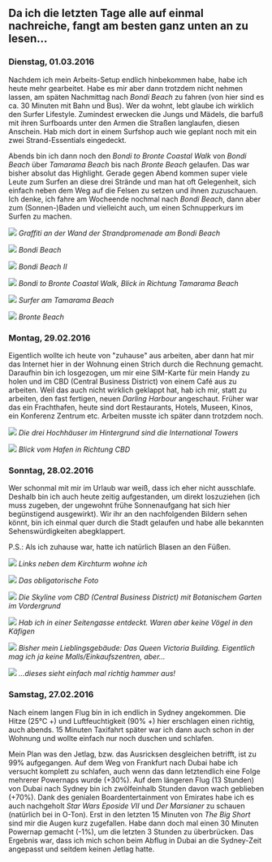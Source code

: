 ## Da ich die letzten Tage alle auf einmal nachreiche, fangt am besten ganz unten an zu lesen...

### Dienstag, 01.03.2016

Nachdem ich mein Arbeits-Setup endlich hinbekommen habe, habe ich heute mehr gearbeitet. Habe es mir aber dann trotzdem nicht nehmen lassen, am späten Nachmittag nach *Bondi Beach* zu fahren (von hier sind es ca. 30 Minuten mit Bahn und Bus). Wer da wohnt, lebt glaube ich wirklich den Surfer Lifestyle. Zumindest erwecken die Jungs und Mädels, die barfuß mit ihren Surfboards unter den Armen die Straßen langlaufen, diesen Anschein. Hab mich dort in einem Surfshop auch wie geplant noch mit ein zwei Strand-Essentials eingedeckt.

Abends bin ich dann noch den *Bondi to Bronte Coastal Walk* von *Bondi Beach* über *Tamarama Beach* bis nach *Bronte Beach* gelaufen. Das war bisher absolut das Highlight. Gerade gegen Abend kommen super viele Leute zum Surfen an diese drei Strände und man hat oft Gelegenheit, sich einfach neben dem Weg auf die Felsen zu setzen und ihnen zuzuschauen. Ich denke, ich fahre am Wocheende nochmal nach *Bondi Beach*, dann aber zum (Sonnen-)Baden und vielleicht auch, um einen Schnupperkurs im Surfen zu machen.

![](https://www.dropbox.com/s/c01fb37ws1dferz/DSC_0011.jpg?dl=1)
*Graffiti an der Wand der Strandpromenade am Bondi Beach*

![](https://www.dropbox.com/s/3cbugrl2z8l227t/DSC_0013.jpg?dl=1)
*Bondi Beach*

![](https://www.dropbox.com/s/jtd8fu51eaktz2f/DSC_0022.jpg?dl=1)
*Bondi Beach II*

![](https://www.dropbox.com/s/il90apn7ryb2pa1/DSC_0030.jpg?dl=1)
*Bondi to Bronte Coastal Walk, Blick in Richtung Tamarama Beach*

![](https://www.dropbox.com/s/fdpkz5xlg44hu1x/DSC_0054.jpg?dl=1)
*Surfer am Tamarama Beach*

![](https://www.dropbox.com/s/6jqsxuqhs8zt5yr/DSC_0068.jpg?dl=1)
*Bronte Beach*


### Montag, 29.02.2016

Eigentlich wollte ich heute von "zuhause" aus arbeiten, aber dann hat mir das Internet hier in der Wohnung einen Strich durch die Rechnung gemacht. Daraufhin bin ich losgezogen, um mir eine SIM-Karte für mein Handy zu holen und im CBD (Central Business District) von einem Café aus zu arbeiten. Weil das auch nicht wirklich geklappt hat, hab ich mir, statt zu arbeiten, den fast fertigen, neuen *Darling Harbour* angeschaut. Früher war das ein Frachthafen, heute sind dort Restaurants, Hotels, Museen, Kinos, ein Konferenz Zentrum etc. Arbeiten musste ich später dann trotzdem noch.

![](https://www.dropbox.com/s/fje2b0x45poe33p/DSC_0001.jpg?dl=1)
*Die drei Hochhäuser im Hintergrund sind die International Towers*

![](https://www.dropbox.com/s/ps6pjn0fg3jjzvj/DSC_0005.jpg?dl=1)
*Blick vom Hafen in Richtung CBD*


### Sonntag, 28.02.2016

Wer schonmal mit mir im Urlaub war weiß, dass ich eher nicht ausschlafe. Deshalb bin ich auch heute zeitig aufgestanden, um direkt loszuziehen (ich muss zugeben, der ungewohnt frühe Sonnenaufgang hat sich hier begünstigend ausgewirkt). Wir ihr an den nachfolgenden Bildern sehen könnt, bin ich einmal quer durch die Stadt gelaufen und habe alle bekannten Sehenswürdigkeiten abegklappert.

P.S.: Als ich zuhause war, hatte ich natürlich Blasen an den Füßen.

![](https://www.dropbox.com/s/ayn9ub8v8wc742i/DSC_0003.jpg?dl=1)
*Links neben dem Kirchturm wohne ich*

![](https://www.dropbox.com/s/j58f62qyi6zxlsp/DSC_0021.jpg?dl=1)
*Das obligatorische Foto*

![](https://www.dropbox.com/s/op752fzuyfpzsv1/dsc_0031.jpg?dl=1)
*Die Skyline vom CBD (Central Business District) mit Botanischem Garten im Vordergrund*

![](https://www.dropbox.com/s/cdylt34y60xjkvj/DSC_0050.jpg?dl=1)
*Hab ich in einer Seitengasse entdeckt. Waren aber keine Vögel in den Käfigen*

![](https://www.dropbox.com/s/obrhdkfwl6hwc0u/DSC_0058.jpg?dl=1)
*Bisher mein Lieblingsgebäude: Das Queen Victoria Building. Eigentlich mag ich ja keine Malls/Einkaufszentren, aber...*

![](https://www.dropbox.com/s/tnobc0uimv3bcn4/DSC_0067.jpg?dl=1)
*...dieses sieht einfach mal richtig hammer aus!*


### Samstag, 27.02.2016

Nach einem langen Flug bin in ich endlich in Sydney angekommen. Die Hitze (25°C +) und Luftfeuchtigkeit (90% +) hier erschlagen einen richtig, auch abends. 15 Minuten Taxifahrt später war ich dann auch schon in der Wohnung und wollte einfach nur noch duschen und schlafen.

Mein Plan was den Jetlag, bzw. das Ausricksen desgleichen betrifft, ist zu 99% aufgegangen. Auf dem Weg von Frankfurt nach Dubai habe ich versucht komplett zu schlafen, auch wenn das dann letztendlich eine Folge mehrerer Powernaps wurde (+30%). Auf dem längeren Flug (13 Stunden) von Dubai nach Sydney bin ich zwölfeinhalb Stunden davon wach geblieben (+70%). Dank des genialen Boardentertainment von Emirates habe ich es auch nachgeholt *Star Wars Eposide VII* und *Der Marsianer* zu schauen (natürlich bei in O-Ton). Erst in den letzten 15 Minuten von *The Big Short* sind mir die Augen kurz zugefallen. Habe dann doch mal einen 30 Minuten Powernap gemacht (-1%), um die letzten 3 Stunden zu überbrücken. Das Ergebnis war, dass ich mich schon beim Abflug in Dubai an die Sydney-Zeit angepasst und seitdem keinen Jetlag hatte.
